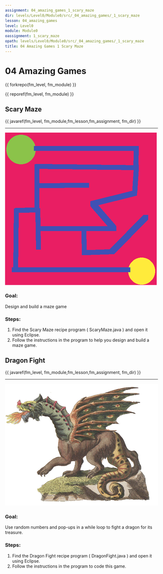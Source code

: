 ```yaml
---
assignment: 04_amazing_games_1_scary_maze
dir: levels/Level0/Module0/src/_04_amazing_games/_1_scary_maze
lesson: 04_amazing_games
level: Level0
module: Module0
oassignment: 1_scary_maze
opath: levels/Level0/Module0/src/_04_amazing_games/_1_scary_maze
title: 04 Amazing Games 1 Scary Maze
---
```

# 04 Amazing Games

{{ forkrepo(fm_level, fm_module) }}

{{ reporef(fm_level, fm_module) }}






## Scary Maze

{{ javaref(fm_level, fm_module,fm_lesson,fm_assignment, fm_dir) }}


<hr/>
<img alt="maze image" src="./standardMaze.png"/>

### Goal:

Design and build a maze game

### Steps:

1. Find the Scary Maze recipe program ( ScaryMaze.java ) and open it using Eclipse.
2. Follow the instructions in the program to help you design and build a maze game.




## Dragon Fight

{{ javaref(fm_level, fm_module,fm_lesson,fm_assignment, fm_dir) }}


<hr/>
<img alt="dragon fight image" src="./dragonPicture.jpg"/>

### Goal:

Use random numbers and pop-ups in a while loop to fight a dragon for its treasure.

### Steps:

1. Find the Dragon Fight recipe program ( DragonFight.java ) and open it using Eclipse.
2. Follow the instructions in the program to code this game.


